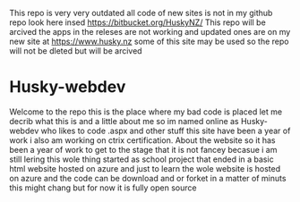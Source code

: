 This repo is very very outdated all code of new sites is not in my github repo look here insed https://bitbucket.org/HuskyNZ/ This repo will be arcived the apps in the releses are not working and updated ones are on my new site at https://www.husky.nz some of this site may be used so the repo will not be dleted but will be arcived











# Husky-webdev

Welcome to the repo this is the place where my bad code is placed let me decrib what this is and a little about me so im named online as Husky-webdev who likes to code .aspx and other stuff this site have been a year of work i also am working on ctrix certification. About the website so it has been a year of work to get to the stage that it is not fancey becasue i am still lering this wole thing started as school project that ended in a basic html website hosted on azure and just to learn the wole website is hosted on azure and the code can be download and or forket in a matter of minuts this might chang but for now it is fully open source



